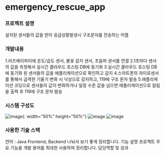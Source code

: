 # emergency_rescue_app

### 프로젝트 설명

설치된 센서들의 값을 받아 응급상황발생시 구조문자를 전송하는 어플

### 개발내용
1.라즈베리파이에 온도/습도 센서, 불꽃 감지 센서, 초음파 센서를 연결
2.1초마다 센서의 값을 측정해서 실시간 클라우드 호스팅 DB에 동기화
3.실시간 클라우드 호스팅 DB에 동기화 된 센서들의 값을 애플리케이션으로 확인하고 감지
4.스마트폰의 자이로센서를 통해서 급격한 기울기 변화 시 낙상으로 감지하고, 119에 구조 문자 발송
5.애플리케이션 코딩으로 센서들의 값이 변화하거나 일정 수준 값을 넘으면 애플리케이션으로 알림을 출력 후 119에 구조 문자 발송

### 시스템 구성도
![image](https://user-images.githubusercontent.com/84118571/209464180-a4888b0b-176f-4f56-b5a4-f5e4a8718c45.png){: width="50%" height="50%"}
![image](https://user-images.githubusercontent.com/84118571/209464196-8aaad86a-7803-4780-9b70-9e8469c19337.png)
![image](https://user-images.githubusercontent.com/84118571/209464202-3a1ab093-ddf4-4024-9a3e-cea167ccfb10.png)


### 사용한 기술 스택

언어 : Java
Frontend, Backend 나눠서 보기 좋게 정리합니다.
기능 설명
프로젝트 주요 기능을 개발 용어를 최대한 사용하여 정리합니다.
담당역할 및 성과

